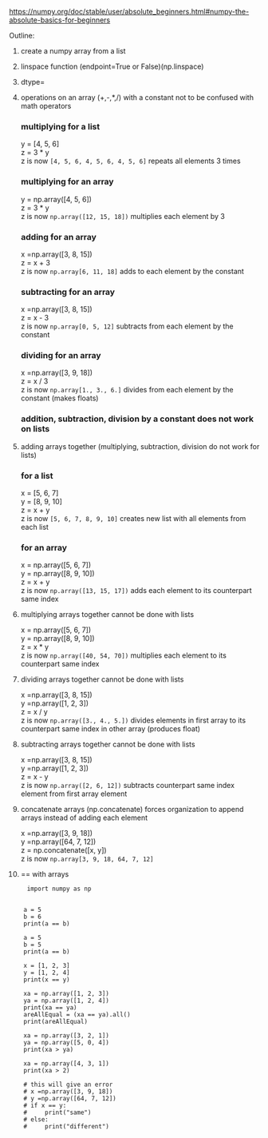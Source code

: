 https://numpy.org/doc/stable/user/absolute_beginners.html#numpy-the-absolute-basics-for-beginners

Outline:
1. create a numpy array from a list

2. linspace function (endpoint=True or False)(np.linspace)

3. dtype=

4. operations on an array (+,-,*,/) with a constant not to be confused with math operators

   ### multiplying for a list
   y = [4, 5, 6]  
   z = 3 * y  
   z is now `[4, 5, 6, 4, 5, 6, 4, 5, 6]` repeats all elements 3 times
   
   ### multiplying for an array
   y = np.array([4, 5, 6])  
   z = 3 * y  
   z is now `np.array([12, 15, 18])` multiplies each element by 3
   
   ### adding for an array
   x =np.array([3, 8, 15])  
   z = x + 3  
   z is now `np.array[6, 11, 18]` adds to each element by the constant
   
   ### subtracting for an array
   x =np.array([3, 8, 15])  
   z = x - 3  
   z is now `np.array[0, 5, 12]` subtracts from each element by the constant
   
   ### dividing for an array
   x =np.array([3, 9, 18])  
   z = x / 3  
   z is now `np.array[1., 3., 6.]` divides from each element by the constant (makes floats)
   
   ### addition, subtraction, division by a constant does not work on lists
   
5. adding arrays together (multiplying, subtraction, division do not work for lists)

   ### for a list
   x = [5, 6, 7]  
   y = [8, 9, 10]  
   z = x + y  
   z is now `[5, 6, 7, 8, 9, 10]` creates new list with all elements from each list
   
   ### for an array
   x = np.array([5, 6, 7])  
   y = np.array([8, 9, 10])  
   z = x + y  
   z is now `np.array([13, 15, 17])` adds each element to its counterpart same index
   
6. multiplying arrays together cannot be done with lists

   x = np.array([5, 6, 7])  
   y = np.array([8, 9, 10])  
   z = x * y  
   z is now `np.array([40, 54, 70])` multiplies each element to its counterpart same index
   
7. dividing arrays together cannot be done with lists

    x =np.array([3, 8, 15])  
    y =np.array([1, 2, 3])  
    z = x / y  
    z is now `np.array([3., 4., 5.])` divides elements in first array to its counterpart same index in other array (produces float)
   
8. subtracting arrays together cannot be done with lists

    x =np.array([3, 8, 15])  
    y =np.array([1, 2, 3])  
    z = x - y  
    z is now `np.array([2, 6, 12])` subtracts counterpart same index element from first array element
   
9. concatenate arrays (np.concatenate) forces organization to append arrays instead of adding each element

    x =np.array([3, 9, 18])  
    y =np.array([64, 7, 12])  
    z = np.concatenate([x, y])  
    z is now `np.array[3, 9, 18, 64, 7, 12]`
   
10. == with arrays

```python3
     import numpy as np

    
    a = 5
    b = 6
    print(a == b)
    
    a = 5
    b = 5
    print(a == b)
    
    x = [1, 2, 3]
    y = [1, 2, 4]
    print(x == y)
    
    xa = np.array([1, 2, 3])
    ya = np.array([1, 2, 4])
    print(xa == ya)
    areAllEqual = (xa == ya).all()
    print(areAllEqual)
    
    xa = np.array([3, 2, 1])
    ya = np.array([5, 0, 4])
    print(xa > ya)
    
    xa = np.array([4, 3, 1])
    print(xa > 2)
    
    # this will give an error
    # x =np.array([3, 9, 18])
    # y =np.array([64, 7, 12])
    # if x == y:
    #     print("same")
    # else:
    #     print("different")
```
